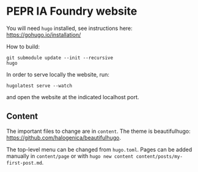 # PEPR IA Foundry website

You will need `hugo` installed, see instructions here: https://gohugo.io/installation/

How to build:
```
git submodule update --init --recursive
hugo
```

In order to serve locally the website, run:
```
hugolatest serve --watch
```
and open the website at the indicated localhost port.

## Content

The important files to change are in `content`. The theme is beautifulhugo: https://github.com/halogenica/beautifulhugo.

The top-level menu can be changed from `hugo.toml`.
Pages can be added manually in `content/page` or with `hugo new content content/posts/my-first-post.md`.

